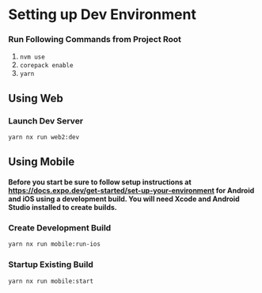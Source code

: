 # Setting up Dev Environment

### Run Following Commands from Project Root

1. `nvm use`
2. `corepack enable`
3. `yarn`

## Using Web

### Launch Dev Server

```sh
yarn nx run web2:dev
```

## Using Mobile

#### Before you start be sure to follow setup instructions at https://docs.expo.dev/get-started/set-up-your-environment for Android and iOS using a development build. You will need Xcode and Android Studio installed to create builds.

### Create Development Build

```sh
yarn nx run mobile:run-ios
```

### Startup Existing Build

```sh
yarn nx run mobile:start
```
